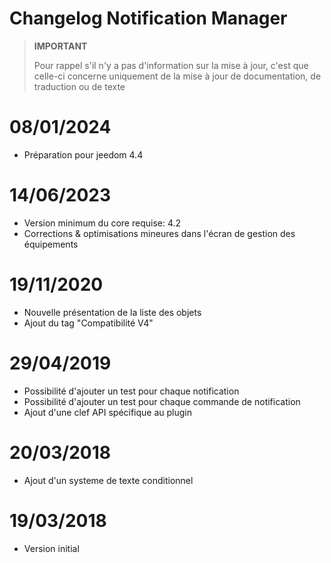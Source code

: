 # Changelog Notification Manager

>**IMPORTANT**
>
>Pour rappel s'il n'y a pas d'information sur la mise à jour, c'est que celle-ci concerne uniquement de la mise à jour de documentation, de traduction ou de texte

# 08/01/2024

- Préparation pour jeedom 4.4

# 14/06/2023

- Version minimum du core requise: 4.2
- Corrections & optimisations mineures dans l'écran de gestion des équipements

# 19/11/2020

- Nouvelle présentation de la liste des objets
- Ajout du tag "Compatibilité V4"

# 29/04/2019

- Possibilité d'ajouter un test pour chaque notification
- Possibilité d'ajouter un test pour chaque commande de notification
- Ajout d'une clef API spécifique au plugin

# 20/03/2018

- Ajout d'un systeme de texte conditionnel

# 19/03/2018

- Version initial
